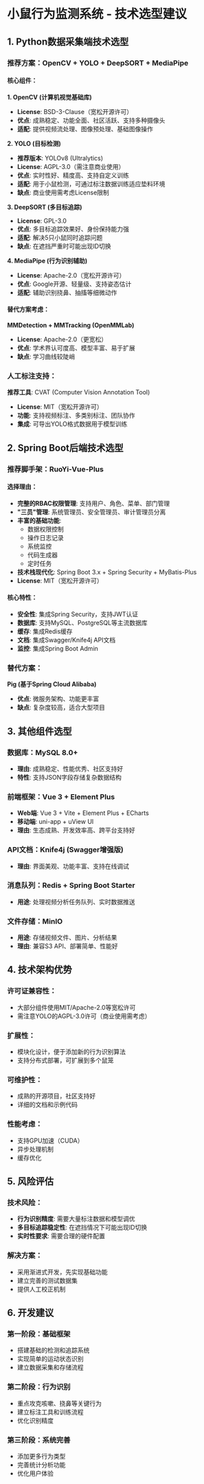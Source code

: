 # 小鼠行为监测系统 - 技术选型建议

## 1. Python数据采集端技术选型

### 推荐方案：OpenCV + YOLO + DeepSORT + MediaPipe

#### 核心组件：

**1. OpenCV (计算机视觉基础库)**
- **License**: BSD-3-Clause（宽松开源许可）
- **优点**: 成熟稳定、功能全面、社区活跃、支持多种摄像头
- **适配**: 提供视频流处理、图像预处理、基础图像操作

**2. YOLO (目标检测)**
- **推荐版本**: YOLOv8 (Ultralytics)
- **License**: AGPL-3.0（需注意商业使用）
- **优点**: 实时性好、精度高、支持自定义训练
- **适配**: 用于小鼠检测，可通过标注数据训练适应垫料环境
- **缺点**: 商业使用需考虑License限制

**3. DeepSORT (多目标追踪)**
- **License**: GPL-3.0
- **优点**: 多目标追踪效果好、身份保持能力强
- **适配**: 解决5只小鼠同时追踪问题
- **缺点**: 在遮挡严重时可能出现ID切换

**4. MediaPipe (行为识别辅助)**
- **License**: Apache-2.0（宽松开源许可）
- **优点**: Google开源、轻量级、支持姿态估计
- **适配**: 辅助识别挠鼻、抽搐等细微动作

#### 替代方案考虑：

**MMDetection + MMTracking (OpenMMLab)**
- **License**: Apache-2.0（更宽松）
- **优点**: 学术界认可度高、模型丰富、易于扩展
- **缺点**: 学习曲线较陡峭

### 人工标注支持：

**推荐工具**: CVAT (Computer Vision Annotation Tool)
- **License**: MIT（宽松开源许可）
- **功能**: 支持视频标注、多类别标注、团队协作
- **集成**: 可导出YOLO格式数据用于模型训练

## 2. Spring Boot后端技术选型

### 推荐脚手架：RuoYi-Vue-Plus

#### 选择理由：
- **完整的RBAC权限管理**: 支持用户、角色、菜单、部门管理
- **"三员"管理**: 系统管理员、安全管理员、审计管理员分离
- **丰富的基础功能**: 
  - 数据权限控制
  - 操作日志记录
  - 系统监控
  - 代码生成器
  - 定时任务
- **技术栈现代化**: Spring Boot 3.x + Spring Security + MyBatis-Plus
- **License**: MIT（宽松开源许可）

#### 核心特性：
- **安全性**: 集成Spring Security，支持JWT认证
- **数据库**: 支持MySQL、PostgreSQL等主流数据库
- **缓存**: 集成Redis缓存
- **文档**: 集成Swagger/Knife4j API文档
- **监控**: 集成Spring Boot Admin

### 替代方案：

**Pig (基于Spring Cloud Alibaba)**
- **优点**: 微服务架构、功能更丰富
- **缺点**: 复杂度较高，适合大型项目

## 3. 其他组件选型

### 数据库：MySQL 8.0+
- **理由**: 成熟稳定、性能优秀、社区支持好
- **特性**: 支持JSON字段存储复杂数据结构

### 前端框架：Vue 3 + Element Plus
- **Web端**: Vue 3 + Vite + Element Plus + ECharts
- **移动端**: uni-app + uView UI
- **理由**: 生态成熟、开发效率高、跨平台支持好

### API文档：Knife4j (Swagger增强版)
- **理由**: 界面美观、功能丰富、支持在线调试

### 消息队列：Redis + Spring Boot Starter
- **用途**: 处理视频分析任务队列、实时数据推送

### 文件存储：MinIO
- **用途**: 存储视频文件、图片、分析结果
- **理由**: 兼容S3 API、部署简单、性能好

## 4. 技术架构优势

### 许可证兼容性：
- 大部分组件使用MIT/Apache-2.0等宽松许可
- 需注意YOLO的AGPL-3.0许可（商业使用需考虑）

### 扩展性：
- 模块化设计，便于添加新的行为识别算法
- 支持分布式部署，可扩展到多个鼠笼

### 可维护性：
- 成熟的开源项目，社区支持好
- 详细的文档和示例代码

### 性能考虑：
- 支持GPU加速（CUDA）
- 异步处理机制
- 缓存优化

## 5. 风险评估

### 技术风险：
- **行为识别精度**: 需要大量标注数据和模型调优
- **多目标追踪稳定性**: 在遮挡情况下可能出现ID切换
- **实时性要求**: 需要合理的硬件配置

### 解决方案：
- 采用渐进式开发，先实现基础功能
- 建立完善的测试数据集
- 提供人工校正机制

## 6. 开发建议

### 第一阶段：基础框架
- 搭建基础的检测和追踪系统
- 实现简单的运动状态识别
- 建立数据采集和存储流程

### 第二阶段：行为识别
- 重点攻克咳嗽、挠鼻等关键行为
- 建立标注工具和训练流程
- 优化识别精度

### 第三阶段：系统完善
- 添加更多行为类型
- 完善统计分析功能
- 优化用户体验